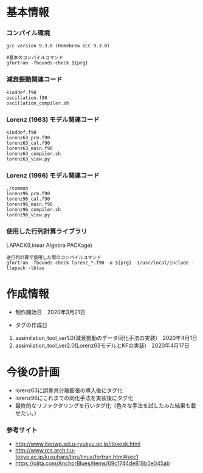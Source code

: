 # 基本情報
### コンパイル環境
```
gcc version 9.3.0 (Homebrew GCC 9.3.0)

#基本のコンパイルコマンド
gfortran -fbounds-check ${prg}
```

### 減衰振動関連コード
```
kinddef.f90
oscillation.f90
oscillation_compiler.sh	
```

### Lorenz (1963) モデル関連コード
```
kinddef.f90
lorenz63_prm.f90
lorenz63_cal.f90
lorenz63_main.f90
lorenz63_compiler.sh
lorenz63_view.py
```

### Lorenz (1996) モデル関連コード
```
./common
lorenz96_prm.f90
lorenz96_cal.f90
lorenz96_main.f90
lorenz96_compiler.sh
lorenz96_view.py
```

### 使用した行列計算ライブラリ
LAPACK(Linear Algebra PACKage)
```
逆行列計算で使用した際のコンパイルコマンド
gfortran -fbounds-check lorenz_*.f90 -o ${prg} -I/usr/local/include -llapack -lblas
```

# 作成情報
- 制作開始日　2020年3月21日

- タグの作成日

1. assimilation_tool_ver1.0(減衰振動のデータ同化手法の実装)　2020年4月1日
2. assimilation_tool_ver2.0(Lorenz63モデルとKFの実装)　2020年4月17日

# 今後の計画
- lorenz63に誤差共分散膨張の導入後にタグ化
- lorenz96にこれまでの同化手法を実装後にタグ化
- 最終的なリファクタリングを行いタグ化（色々な手法を試したみた結果も載せたい。）

### 参考サイト
- http://www.itonwp.sci.u-ryukyu.ac.jp/itokosk.html
- http://www.rcs.arch.t.u-tokyo.ac.jp/kusuhara/tips/linux/fortran.html#sec1
- https://qiita.com/AnchorBlues/items/69c1744de818b5e045ab
